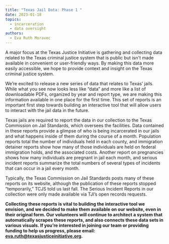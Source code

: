 ```yaml
---
title: "Texas Jail Data: Phase 1 "
date: 2023-01-18
topics:
  - incarceration
  - data oversight
authors:
  - Eva Ruth Moravec
---
```

A major focus at the Texas Justice Initiative is gathering and collecting data related to the Texas criminal justice system that is public but isn't made available in convenient or user-friendly ways. By making this data more easily accessible, we hope to provide context and insight on the Texas criminal justice system.  

We’re excited to release a new series of data that relates to Texas’ jails. While what you see now looks less like “data” and more like a list of downloadable PDFs, organized by year and report type, we are making this information available in one place for the first time. This set of reports is an important first step towards building an interactive tool that will allow users to interact with the jail data in the future.

Texas jails are required to report the data in our collection to the Texas Commission on Jail Standards, which oversees the facilities. Data contained in these reports provide a glimpse of who is being incarcerated in our jails and what happens inside of them during the course of a month. Population reports total the number of individuals held in each county, and immigration detainer reports show how many of those individuals are held on federal immigration holds, and the associated costs. Another report on pregnancies shows how many individuals are pregnant in jail each month, and serious incident reports summarize the total numbers of several types of incidents that can occur in a jail every month. 

Typically, the Texas Commission on Jail Standards posts many of these reports on its website, although the publication of these reports stopped “temporarily,” TCJS told us last fall. The Serious Incident Reports in our collection were only made available via TJI’s open records requests. 

**Collecting these reports is vital to building the interactive tool we envision, and we decided to make them available on our website, even in their original form. Our volunteers will continue to architect a system that automatically scrapes these reports, and also connects these data sets in various visuals. If you’re interested in joining our team or providing funding to help us progress, please email: [eva.ruth@texasjusticeinitiative.org](mailto:eva.ruth@texasjusticeinitiative.org).**